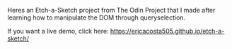 Heres an Etch-a-Sketch project from The Odin Project that I made after learning how to manipulate the DOM through queryselection.

If you want a live demo, click here: https://ericacosta505.github.io/etch-a-sketch/
